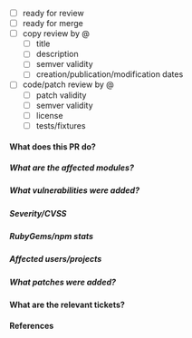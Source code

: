 - [ ] ready for review
- [ ] ready for merge
- [ ] copy review by @
  - [ ] title
  - [ ] description
  - [ ] semver validity
  - [ ] creation/publication/modification dates
- [ ] code/patch review by @
  - [ ] patch validity
  - [ ] semver validity
  - [ ] license
  - [ ] tests/fixtures

#### What does this PR do?

##### What are the affected modules?

##### What vulnerabilities were added?

##### Severity/CVSS

##### RubyGems/npm stats

##### Affected users/projects 

##### What patches were added?

#### What are the relevant tickets?

#### References
